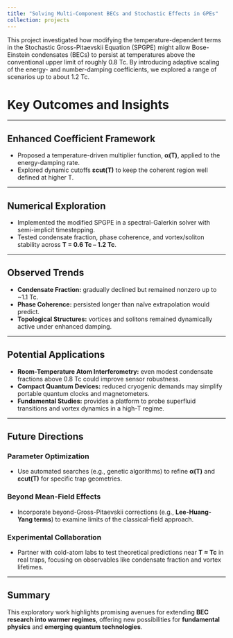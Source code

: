 ```yaml
---
title: "Solving Multi-Component BECs and Stochastic Effects in GPEs"
collection: projects
---
```

This project investigated how modifying the temperature-dependent terms in the Stochastic Gross-Pitaevskii Equation (SPGPE) might allow Bose-Einstein condensates (BECs) to persist at temperatures above the conventional upper limit of roughly 0.8 Tc. 
By introducing adaptive scaling of the energy- and number-damping coefficients, we explored a range of scenarios up to about 1.2 Tc.

# Key Outcomes and Insights

---

## Enhanced Coefficient Framework
- Proposed a temperature-driven multiplier function, **α(T)**, applied to the energy-damping rate.  
- Explored dynamic cutoffs **εcut(T)** to keep the coherent region well defined at higher T.  

---

## Numerical Exploration
- Implemented the modified SPGPE in a spectral-Galerkin solver with semi-implicit timestepping.  
- Tested condensate fraction, phase coherence, and vortex/soliton stability across **T = 0.6 Tc – 1.2 Tc**.  

---

## Observed Trends
- **Condensate Fraction:** gradually declined but remained nonzero up to ~1.1 Tc.  
- **Phase Coherence:** persisted longer than naïve extrapolation would predict.  
- **Topological Structures:** vortices and solitons remained dynamically active under enhanced damping.  

---

## Potential Applications
- **Room-Temperature Atom Interferometry:** even modest condensate fractions above 0.8 Tc could improve sensor robustness.  
- **Compact Quantum Devices:** reduced cryogenic demands may simplify portable quantum clocks and magnetometers.  
- **Fundamental Studies:** provides a platform to probe superfluid transitions and vortex dynamics in a high-T regime.  

---

## Future Directions

### Parameter Optimization
- Use automated searches (e.g., genetic algorithms) to refine **α(T)** and **εcut(T)** for specific trap geometries.  

### Beyond Mean-Field Effects
- Incorporate beyond-Gross-Pitaevskii corrections (e.g., **Lee-Huang-Yang terms**) to examine limits of the classical-field approach.  

### Experimental Collaboration
- Partner with cold-atom labs to test theoretical predictions near **T ≈ Tc** in real traps, focusing on observables like condensate fraction and vortex lifetimes.  

---

## Summary
This exploratory work highlights promising avenues for extending **BEC research into warmer regimes**, offering new possibilities for **fundamental physics** and **emerging quantum technologies**.
